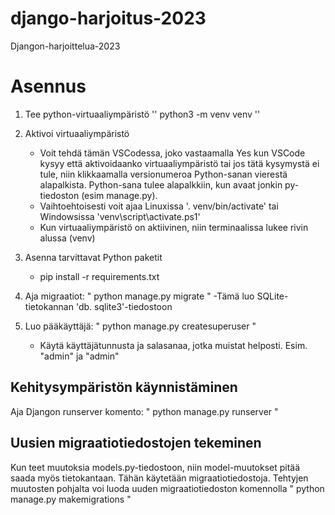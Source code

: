 # django-harjoitus-2023
Djangon-harjoittelua-2023

# Asennus

1. Tee python-virtuaaliympäristö
    ''
    python3 -m venv venv
   ''

2. Aktivoi virtuaaliympäristö
    - Voit tehdä tämän VSCodessa, joko vastaamalla Yes kun VSCode kysyy
      että aktivoidaanko virtuaaliympäristö tai jos tätä kysymystä ei 
      tule, niin klikkaamalla versionumeroa Python-sanan vierestä
      alapalkista. Python-sana tulee alapalkkiin, kun avaat jonkin
      py-tiedoston (esim manage.py).
    - Vaihtoehtoisesti voit ajaa Linuxissa '. venv/bin/activate' tai
      Windowsissa 'venv\script\activate.ps1'
    - Kun virtuaaliympäristö on aktiivinen, niin terminaalissa lukee rivin alussa (venv)

3. Asenna tarvittavat Python paketit
    - pip install -r requirements.txt

4. Aja migraatiot:
    "
    python manage.py migrate
    "
    -Tämä luo SQLite-tietokannan 'db.
    sqlite3'-tiedostoon

5. Luo pääkäyttäjä:
    "
    python manage.py createsuperuser
    "
    - Käytä käyttäjätunnusta ja salasanaa, jotka muistat helposti.
      Esim. "admin" ja "admin"

## Kehitysympäristön käynnistäminen

Aja Djangon runserver komento:
"
python manage.py runserver
"

## Uusien migraatiotiedostojen tekeminen

Kun teet muutoksia models.py-tiedostoon, niin model-muutokset pitää
saada myös tietokantaan. Tähän käytetään migraatiotiedostoja.
Tehtyjen muutosten pohjalta voi luoda uuden migraatiotiedoston komennolla
"
python manage.py makemigrations
"
